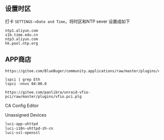 ## 设置时区

打卡 `SETTINGS->Date and Time`，将时区和NTP sever 设置成如下

```
ntp1.aliyun.com
s1b.time.edu.cn
ntp3.aliyun.com
hk.pool.ntp.org
```

## APP商店

```
https://gitee.com/BlueBuger/community.applications/raw/master/plugins/community.applications.plg
```

```
lspci | grep Eth
lspci -nnvs 04:00.0
```

```
https://gitee.com/panlibra/unraid-vfio-pci/raw/master/plugins/vfio.pci.plg
```

CA Config Editor

Unassigned Devices

```bash
luci-app-uhttpd                          
luci-i18n-uhttpd-zh-cn    
luci-ssl-openssl
```